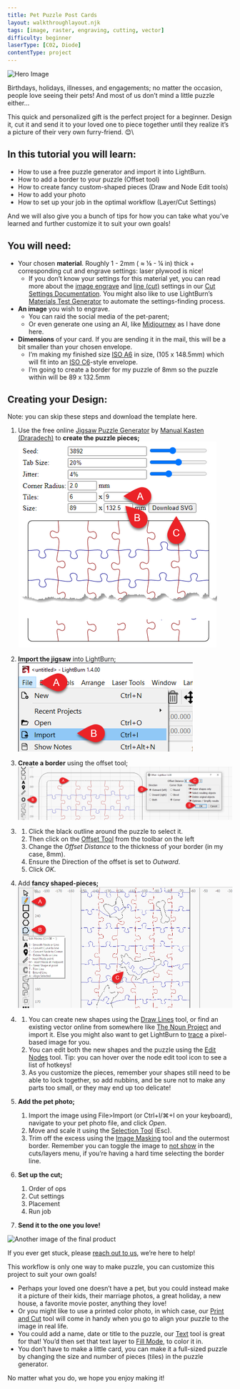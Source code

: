 ```yaml
---
title: Pet Puzzle Post Cards
layout: walkthroughlayout.njk
tags: [image, raster, engraving, cutting, vector]
difficulty: beginner
laserType: [C02, Diode]
contentType: project
---
```

<!--

{# 
TO DO/ Suggestions:
    ❏ Finish instructions 
    ❏ Work out title 
    ❏ Make image engrave guide 
    ❏ Make ai image generation guide
    ❏ Get photos
    ❏ Finalize text
 #} 
-->
 
 ![Hero Image](https://via.placeholder.com/600x200)

 Birthdays, holidays, illnesses, and engagements; no matter the occasion, people love seeing their pets! And most of us don’t mind a little puzzle either… 

This quick and personalized gift is the perfect project for a beginner. Design it, cut it and send it to your loved one to piece together until they realize it’s a picture of their very own furry-friend.  😊\

## In this tutorial you will learn:
* How to use a free puzzle generator and import it into LightBurn. 
* How to add a border to your puzzle (Offset tool)
* How to create fancy custom-shaped pieces (Draw and Node Edit tools)
* How to add your photo
* How to set up your job in the optimal workflow (Layer/Cut Settings) 

And we will also give you a bunch of tips for how you can take what you’ve learned and further customize it to suit your own goals!



##  You will need: 

* Your chosen **material**. Roughly 1 - 2mm ( ≈ ⅛ - ¼ in) thick + corresponding cut and engrave settings: laser plywood is nice!
    * If you don’t know your settings for this material yet, you can read more about the [image engrave](https://docs.lightburnsoftware.com/UI/CutSettings/CutSettings-Image.html) and [line (cut)](https://docs.lightburnsoftware.com/UI/CutSettings/CutSettings-Line.html) settings in our [Cut Settings Documentation](https://docs.lightburnsoftware.com/UI/CutSettings/index.html). You might also like to use LightBurn’s [Materials Test Generator](https://docs.lightburnsoftware.com/Tools/MaterialTest.html) to automate the settings-finding process. 
* **An image** you wish to engrave. 
    * You can raid the social media of the pet-parent; 
    * Or even generate one using an AI, like [Midjourney]([https://www.midjourney.com/](https://www.midjourney.com/)) as I have done here.
* **Dimensions** of your card. If you are sending it in the mail, this will be a bit smaller than your chosen envelope. 
    * I’m making my finished size [ISO A6](https://en.wikipedia.org/wiki/Paper_size#A_series) in size, (105 x 148.5mm) which will fit into an [ISO C6](https://en.wikipedia.org/wiki/Paper_size#C_series)-style envelope. 
    * I’m going to create a border for my puzzle of 8mm so the puzzle within will be 89 x 132.5mm 


##  Creating your Design: 
Note: you can skip these steps and download the template here. 


1. Use the free online [Jigsaw Puzzle Generator](https://github.com/Draradech/jigsaw) by [Manual Kasten (Draradech)](https://github.com/Draradech/jigsaw) to **create the puzzle pieces;**
![Generate Puzzle Settings](PetPuzzles_GeneratePuzzle.png)

<!--
Subtitle/annotations & Alt test

Title:
Settings used in this example for the rectangular puzzle generator at https://draradech.github.io/jigsaw/jigsaw.html.

Body:
Settings are as follows;
Seed: 3892,
Tab Size: 20%,
Jitter: 4%,
Corner Radius: 2mm,
Tiles: 6x9,
Size: 89x132.5mm
-->    

2. **Import the jigsaw** into LightBurn; 
![Import](PetPuzzles_Import.png)

<!--
![alt_text](images/image2.png "image_tooltip")
 \
Open LightBurn and click File>Import (or Ctrl+I/⌘+I on your keyboard), navigate to your jigsaw file, and click *Open*. \
--> 

3. **Create a border** using the offset tool;
![border](PetPuzzles_Border.png)
<!--
![alt_text]
-->  
3. 
    1. Click the black outline around the puzzle to select it.
    2. Then click on the [Offset Tool](https://docs.lightburnsoftware.com/Tools/ModifierTools.html#offset) from the toolbar on the left
    3. Change the *Offset Distance* to the thickness of your border (in my case, 8mm). 
    4. Ensure the Direction of the offset is set to *Outward*. 
    5. Click *OK*. 

4. Add **fancy shaped-pieces;**
![fancy shapes](PetPuzzles_FancyShapes.png)

<!--
!alt_text)
-->
4. 
   1. You can create new shapes using the [Draw Lines](https://docs.lightburnsoftware.com/UI/CreationTools.html#draw-lines-tool) tool, or find an existing vector online from somewhere like [The Noun Project](https://thenounproject.com/) and import it. Else you might also want to get LightBurn to [trace](https://docs.lightburnsoftware.com/Tools/TracingImages.html) a pixel-based image for you.
   2. You can edit both the new shapes and the puzzle using the [Edit Nodes](https://docs.lightburnsoftware.com/UI/CreationTools.html#draw-lines-tool) tool. Tip: you can hover over the node edit tool icon to see a list of hotkeys!
   3. As you customize the pieces, remember your shapes still need to be able to lock together, so add nubbins, and be sure not to make any parts too small, or they may end up too delicate!

5. **Add the pet photo;**
    1.  Import the image using File>Import (or Ctrl+I/⌘+I on your keyboard), navigate to your pet photo file, and click *Open*. 
    2.  Move and scale it using the [Selection Tool](https://docs.lightburnsoftware.com/UI/ZoomPanSelect.html#selection) (Esc).
    3.  Trim off the excess using the [Image Masking](https://docs.lightburnsoftware.com/ImageMasking.html) tool and the outermost border. Remember you can toggle the image to [not show](https://docs.lightburnsoftware.com/UI/CutsAndLayers.html) in the cuts/layers menu, if you’re having a hard time selecting the border line. 
6. **Set up the cut;**
    1.  Order of ops 
    2.  Cut settings 
    3.  Placement 
    4.  Run job
7. **Send it to the one you love!**

    
![Another image of the final product](https://via.placeholder.com/600x200)

If you ever get stuck, please [reach out to us](https://lightburnsoftware.com/pages/contact-help-suggestions), we’re here to help! 


This workflow is only one way to make puzzle, you can customize this project to suit your own goals!

* Perhaps your loved one doesn’t have a pet, but you could instead make it a picture of their kids, their marriage photos, a great holiday, a new house, a favorite movie poster, anything they love! 
* Or you might like to use a printed color photo, in which case, our [Print and Cut](https://docs.lightburnsoftware.com/PrintAndCut.html) tool will come in handy when you go to align your puzzle to the image in real life. 
* You could add a name, date or title to the puzzle, our [Text](https://docs.lightburnsoftware.com/UI/FontsAndText.html) tool is great for that! You’d then set that text layer to [Fill Mode](https://docs.lightburnsoftware.com/UI/CutSettings/CutSettings-Fill.html), to color it in.  
* You don’t have to make a little card, you can make it a full-sized puzzle by changing the size and number of pieces (tiles) in the puzzle generator. 

No matter what you do, we hope you enjoy making it! 

